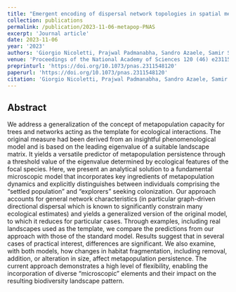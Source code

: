 ```yaml
---
title: "Emergent encoding of dispersal network topologies in spatial metapopulation models"
collection: publications
permalink: /publication/2023-11-06-metapop-PNAS
excerpt: 'Journal article'
date: 2023-11-06
year: '2023'
authors: 'Giorgio Nicoletti, Prajwal Padmanabha, Sandro Azaele, Samir Suweis, Andrea Rinaldo, Amos Maritan'
venue: 'Proceedings of the National Academy of Sciences 120 (46) e2311548120 (2023)'
preprinturl: 'https://doi.org/10.1073/pnas.2311548120'
paperurl: 'https://doi.org/10.1073/pnas.2311548120'
citation: 'Giorgio Nicoletti, Prajwal Padmanabha, Sandro Azaele, Samir Suweis, Andrea Rinaldo, Amos Maritan. Emergent encoding of dispersal network topologies in spatial metapopulation models. PNAS 120 (46) e2311548120 (2023).'
---
```


## Abstract
We address a generalization of the concept of metapopulation capacity for trees and networks acting as the template for ecological interactions. The original measure had been derived from an insightful phenomenological model and is based on the leading eigenvalue of a suitable landscape matrix. It yields a versatile predictor of metapopulation persistence through a threshold value of the eigenvalue determined by ecological features of the focal species. Here, we present an analytical solution to a fundamental microscopic model that incorporates key ingredients of metapopulation dynamics and explicitly distinguishes between individuals comprising the “settled population” and “explorers” seeking colonization. Our approach accounts for general network characteristics (in particular graph-driven directional dispersal which is known to significantly constrain many ecological estimates) and yields a generalized version of the original model, to which it reduces for particular cases. Through examples, including real landscapes used as the template, we compare the predictions from our approach with those of the standard model. Results suggest that in several cases of practical interest, differences are significant. We also examine, with both models, how changes in habitat fragmentation, including removal, addition, or alteration in size, affect metapopulation persistence. The current approach demonstrates a high level of flexibility, enabling the incorporation of diverse “microscopic” elements and their impact on the resulting biodiversity landscape pattern.